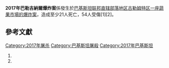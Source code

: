 **2017年巴勒吉納爾爆炸案**係發生於[巴基斯坦](../Page/巴基斯坦.md "wikilink")[联邦直辖部落地区](https://zh.wikipedia.org/wiki/联邦直辖部落地区 "wikilink")[古勒姆特区一座蔬果市場的爆炸案](https://zh.wikipedia.org/wiki/古勒姆特区 "wikilink")，造成至少21人死亡，54人受傷\[1\]\[2\]。

## 參考文獻

[Category:2017年屠杀](https://zh.wikipedia.org/wiki/Category:2017年屠杀 "wikilink") [Category:巴基斯坦屠殺](https://zh.wikipedia.org/wiki/Category:巴基斯坦屠殺 "wikilink") [Category:2017年巴基斯坦](https://zh.wikipedia.org/wiki/Category:2017年巴基斯坦 "wikilink")

1.
2.